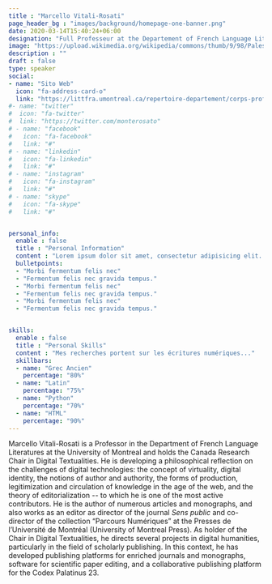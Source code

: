 ```yaml
---
title : "Marcello Vitali-Rosati"
page_header_bg : "images/background/homepage-one-banner.png"
date: 2020-03-14T15:40:24+06:00
designation: "Full Professeur at the Departement of French Language Literatures (UdeM)"
image: "https://upload.wikimedia.org/wikipedia/commons/thumb/9/98/Palestra_grande_di_pompei%2C_affreschi_di_Moregine%2C_primo_triclinio_%2C_IV_stile%2C_epoca_neroniana%2C_le_muse_01_calliope.jpg/800px-Palestra_grande_di_pompei%2C_affreschi_di_Moregine%2C_primo_triclinio_%2C_IV_stile%2C_epoca_neroniana%2C_le_muse_01_calliope.jpg"
description : ""
draft : false
type: speaker
social:
- name: "Sito Web"
  icon: "fa-address-card-o"
  link: "https://littfra.umontreal.ca/repertoire-departement/corps-professoral/professeur/in/in15997/sg/Marcello%20Vitali-Rosati/"
#- name: "twitter"
#  icon: "fa-twitter"
#  link: "https://twitter.com/monterosato"
# - name: "facebook"
#   icon: "fa-facebook"
#   link: "#"
# - name: "linkedin"
#   icon: "fa-linkedin"
#   link: "#"
# - name: "instagram"
#   icon: "fa-instagram"
#   link: "#"
# - name: "skype"
#   icon: "fa-skype"
#   link: "#"


personal_info:
  enable : false
  title : "Personal Information"
  content : "Lorem ipsum dolor sit amet, consectetur adipisicing elit. Excepturi explicabo suscipit deleniti voluptatum quos nostrum iure doloremque cupiditate voluptatem a enim eaque quod perspiciatis repudiandae, mollitia adipisci ea, quidem eveniet consequatur veniam error. Adipisci, suscipit corporis repellat, soluta vitae deserunt."
  bulletpoints:
  - "Morbi fermentum felis nec"
  - "Fermentum felis nec gravida tempus."
  - "Morbi fermentum felis nec"
  - "Fermentum felis nec gravida tempus."
  - "Morbi fermentum felis nec"
  - "Fermentum felis nec gravida tempus."


skills:
  enable : false
  title : "Personal Skills"
  content : "Mes recherches portent sur les écritures numériques..."
  skillbars:
  - name: "Grec Ancien"
    percentage: "80%"
  - name: "Latin"
    percentage: "75%"
  - name: "Python"
    percentage: "70%"
  - name: "HTML"
    percentage: "90%"
---
```

Marcello Vitali-Rosati is a Professor in the Department of French Language Literatures at the University of Montreal and holds the Canada Research Chair in Digital Textualities. He is developing a philosophical reflection on the challenges of digital technologies: the concept of virtuality, digital identity, the notions of author and authority, the forms of production, legitimization and circulation of knowledge in the age of the web, and the theory of editorialization -- to which he is one of the most active contributors. He is the author of numerous articles and monographs, and also works as an editor as director of the journal *Sens public* and co-director of the collection “Parcours Numériques” at the Presses de l’Université de Montréal (University of Montreal Press). As holder of the Chair in Digital Textualities, he directs several projects in digital humanities, particularly in the field of scholarly publishing. In this context, he has developed publishing platforms for enriched journals and monographs, software for scientific paper editing, and a collaborative publishing platform for the Codex Palatinus 23.
